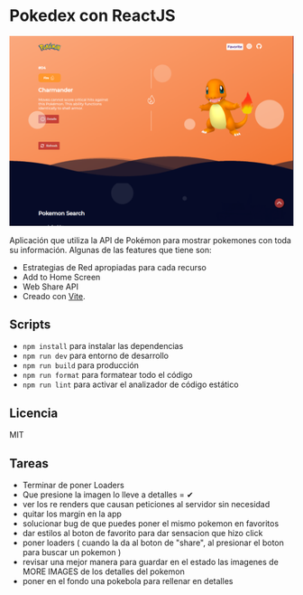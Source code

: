# Pokedex con ReactJS

![Captura de la Pokedex](./public/app.png)

Aplicación que utiliza la API de Pokémon para mostrar pokemones con toda su información. Algunas de las features que tiene son:

- Estrategias de Red apropiadas para cada recurso
- Add to Home Screen
- Web Share API
- Creado con [Vite](https://vitejs.dev).

## Scripts

- `npm install` para instalar las dependencias
- `npm run dev` para entorno de desarrollo
- `npm run build` para producción
- `npm run format` para formatear todo el código
- `npm run lint` para activar el analizador de código estático

## Licencia

MIT

## Tareas

- Terminar de poner Loaders
- Que presione la imagen lo lleve a detalles = ✔
- ver los re renders que causan peticiones al servidor sin necesidad
- quitar los margin en la app
- solucionar bug de que puedes poner el mismo pokemon en favoritos
- dar estilos al boton de favorito para dar sensacion que hizo click
- poner loaders ( cuando la da al boton de "share", al presionar el boton para buscar un pokemon )
- revisar una mejor manera para guardar en el estado las imagenes de MORE IMAGES de los detalles del pokemon
- poner en el fondo una pokebola para rellenar en detalles
